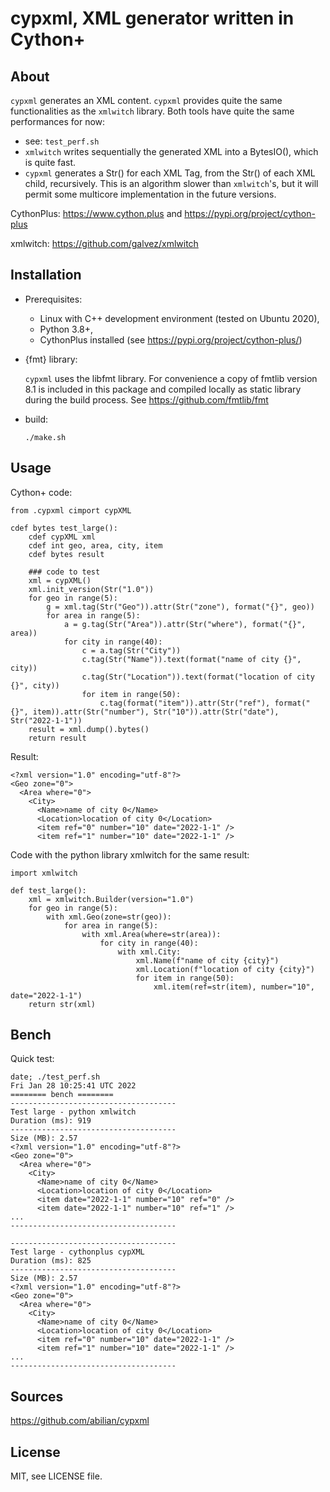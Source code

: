 # cypxml, XML generator written in Cython+

## About

`cypxml` generates an XML content. `cypxml` provides quite the same functionalities
as the `xmlwitch` library. Both tools have quite the same performances for now:
  - see: `test_perf.sh`
  - `xmlwitch` writes sequentially the generated XML into a BytesIO(), which
      is quite fast.
  - `cypxml` generates a Str() for each XML Tag, from the Str() of each XML child,
    recursively. This is an algorithm slower than `xmlwitch`'s, but it will permit
    some multicore implementation in the future versions.

CythonPlus: https://www.cython.plus and https://pypi.org/project/cython-plus

xmlwitch: https://github.com/galvez/xmlwitch


## Installation

- Prerequisites:
    - Linux with C++ development environment (tested on Ubuntu 2020),
    - Python 3.8+,
    - CythonPlus installed (see https://pypi.org/project/cython-plus/)

- {fmt} library:

    `cypxml` uses the libfmt library. For convenience a copy of fmtlib version 8.1
    is included in this package and compiled locally as static library during the build
    process.
    See https://github.com/fmtlib/fmt

- build:

    `./make.sh`


## Usage

Cython+ code:

    from .cypxml cimport cypXML

    cdef bytes test_large():
        cdef cypXML xml
        cdef int geo, area, city, item
        cdef bytes result

        ### code to test
        xml = cypXML()
        xml.init_version(Str("1.0"))
        for geo in range(5):
            g = xml.tag(Str("Geo")).attr(Str("zone"), format("{}", geo))
            for area in range(5):
                a = g.tag(Str("Area")).attr(Str("where"), format("{}", area))
                for city in range(40):
                    c = a.tag(Str("City"))
                    c.tag(Str("Name")).text(format("name of city {}", city))
                    c.tag(Str("Location")).text(format("location of city {}", city))
                    for item in range(50):
                        c.tag(format("item")).attr(Str("ref"), format("{}", item)).attr(Str("number"), Str("10")).attr(Str("date"), Str("2022-1-1"))
        result = xml.dump().bytes()
        return result

Result:

    <?xml version="1.0" encoding="utf-8"?>
    <Geo zone="0">
      <Area where="0">
        <City>
          <Name>name of city 0</Name>
          <Location>location of city 0</Location>
          <item ref="0" number="10" date="2022-1-1" />
          <item ref="1" number="10" date="2022-1-1" />

Code with the python library xmlwitch for the same result:

    import xmlwitch

    def test_large():
        xml = xmlwitch.Builder(version="1.0")
        for geo in range(5):
            with xml.Geo(zone=str(geo)):
                for area in range(5):
                    with xml.Area(where=str(area)):
                        for city in range(40):
                            with xml.City:
                                xml.Name(f"name of city {city}")
                                xml.Location(f"location of city {city}")
                                for item in range(50):
                                    xml.item(ref=str(item), number="10", date="2022-1-1")
        return str(xml)


## Bench

Quick test:

```
date; ./test_perf.sh
Fri Jan 28 10:25:41 UTC 2022
======== bench ========
-------------------------------------
Test large - python xmlwitch
Duration (ms): 919
-------------------------------------
Size (MB): 2.57
<?xml version="1.0" encoding="utf-8"?>
<Geo zone="0">
  <Area where="0">
    <City>
      <Name>name of city 0</Name>
      <Location>location of city 0</Location>
      <item date="2022-1-1" number="10" ref="0" />
      <item date="2022-1-1" number="10" ref="1" />
...
-------------------------------------

-------------------------------------
Test large - cythonplus cypXML
Duration (ms): 825
-------------------------------------
Size (MB): 2.57
<?xml version="1.0" encoding="utf-8"?>
<Geo zone="0">
  <Area where="0">
    <City>
      <Name>name of city 0</Name>
      <Location>location of city 0</Location>
      <item ref="0" number="10" date="2022-1-1" />
      <item ref="1" number="10" date="2022-1-1" />
...
-------------------------------------
```

## Sources

https://github.com/abilian/cypxml


## License

MIT, see LICENSE file.
